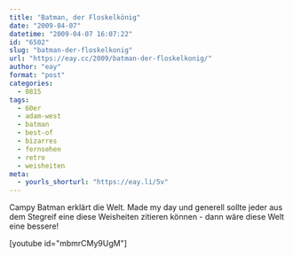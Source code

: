 ```yaml
---
title: "Batman, der Floskelkönig"
date: "2009-04-07"
datetime: "2009-04-07 16:07:22"
id: "6502"
slug: "batman-der-floskelkonig"
url: "https://eay.cc/2009/batman-der-floskelkonig/"
author: "eay"
format: "post"
categories:
  - 0815
tags:
  - 60er
  - adam-west
  - batman
  - best-of
  - bizarres
  - fernsehen
  - retro
  - weisheiten
meta:
  - yourls_shorturl: "https://eay.li/5v"
---
```


Campy Batman erklärt die Welt. Made my day und generell sollte jeder aus dem Stegreif eine diese Weisheiten zitieren können - dann wäre diese Welt eine bessere!

\[youtube id="mbmrCMy9UgM"\]
